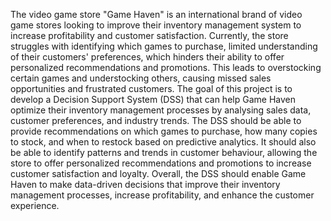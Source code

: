 The video game store "Game Haven" is an international brand of video game stores
looking to improve their inventory management system to increase profitability and 
customer satisfaction. Currently, the store struggles with identifying which games to 
purchase, limited understanding of their customers' preferences, which hinders their 
ability to offer personalized recommendations and promotions. This leads to 
overstocking certain games and understocking others, causing missed sales 
opportunities and frustrated customers. 
The goal of this project is to develop a Decision Support System (DSS) that can help 
Game Haven optimize their inventory management processes by analysing sales 
data, customer preferences, and industry trends. The DSS should be able to provide 
recommendations on which games to purchase, how many copies to stock, and when 
to restock based on predictive analytics. It should also be able to identify patterns and 
trends in customer behaviour, allowing the store to offer personalized 
recommendations and promotions to increase customer satisfaction and loyalty.
Overall, the DSS should enable Game Haven to make data-driven decisions that 
improve their inventory management processes, increase profitability, and enhance 
the customer experience.
